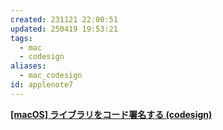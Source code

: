 ```yaml
---
created: 231121 22:00:51
updated: 250419 19:53:21
tags:
  - mac
  - codesign
aliases:
  - mac_codesign
id: applenote7
---
```


[**[macOS] ライブラリをコード署名する (codesign)**](https://qiita.com/Arime/items/e1df2a8c3d4c2ce75069)